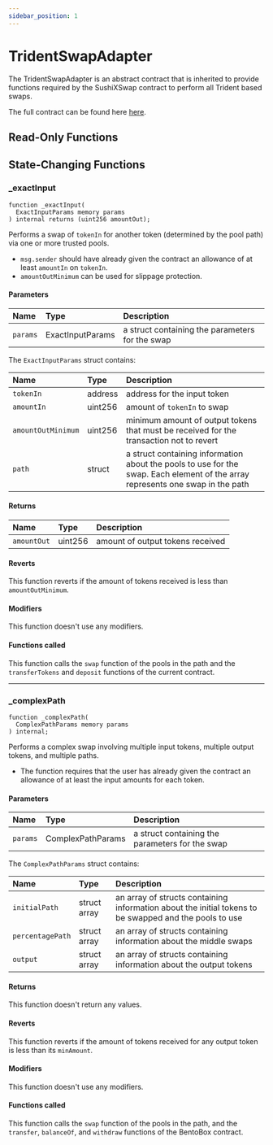 ```yaml
---
sidebar_position: 1
---
```


# TridentSwapAdapter

The TridentSwapAdapter is an abstract contract that is inherited to provide functions required by the SushiXSwap contract to perform all Trident based swaps.

The full contract can be found here [here](https://github.com/sushiswap/sushiswap/blob/master/protocols/sushixswap/contracts/adapters/TridentSwapAdapter.sol).

## Read-Only Functions

## State-Changing Functions

### \_exactInput

```solidity
function _exactInput(
  ExactInputParams memory params
) internal returns (uint256 amountOut);
```

Performs a swap of `tokenIn` for another token (determined by the pool path) via one or more trusted pools.

-   `msg.sender` should have already given the contract an allowance of at least `amountIn` on `tokenIn`.
-   `amountOutMinimum` can be used for slippage protection.

#### Parameters

| Name     | Type             | Description                                     |
| :------- | :--------------- | :---------------------------------------------- |
| `params` | ExactInputParams | a struct containing the parameters for the swap |

The `ExactInputParams` struct contains:

| Name | Type | Description |
| :-- | :-- | :-- |
| `tokenIn` | address | address for the input token |
| `amountIn` | uint256 | amount of `tokenIn` to swap |
| `amountOutMinimum` | uint256 | minimum amount of output tokens that must be received for the transaction not to revert |
| `path` | struct | a struct containing information about the pools to use for the swap. Each element of the array represents one swap in the path |

#### Returns

| Name        | Type    | Description                      |
| :---------- | :------ | :------------------------------- |
| `amountOut` | uint256 | amount of output tokens received |

#### Reverts

This function reverts if the amount of tokens received is less than `amountOutMinimum`.

#### Modifiers

This function doesn't use any modifiers.

#### Functions called

This function calls the `swap` function of the pools in the path and the `transferTokens` and `deposit` functions of the current contract.

---

### \_complexPath

```solidity
function _complexPath(
  ComplexPathParams memory params
) internal;
```

Performs a complex swap involving multiple input tokens, multiple output tokens, and multiple paths.

-   The function requires that the user has already given the contract an allowance of at least the input amounts for each token.

#### Parameters

| Name     | Type              | Description                                     |
| :------- | :---------------- | :---------------------------------------------- |
| `params` | ComplexPathParams | a struct containing the parameters for the swap |

The `ComplexPathParams` struct contains:

| Name | Type | Description |
| :-- | :-- | :-- |
| `initialPath` | struct array | an array of structs containing information about the initial tokens to be swapped and the pools to use |
| `percentagePath` | struct array | an array of structs containing information about the middle swaps |
| `output` | struct array | an array of structs containing information about the output tokens |

#### Returns

This function doesn't return any values.

#### Reverts

This function reverts if the amount of tokens received for any output token is less than its `minAmount`.

#### Modifiers

This function doesn't use any modifiers.

#### Functions called

This function calls the `swap` function of the pools in the path, and the `transfer`, `balanceOf`, and `withdraw` functions of the BentoBox contract.
